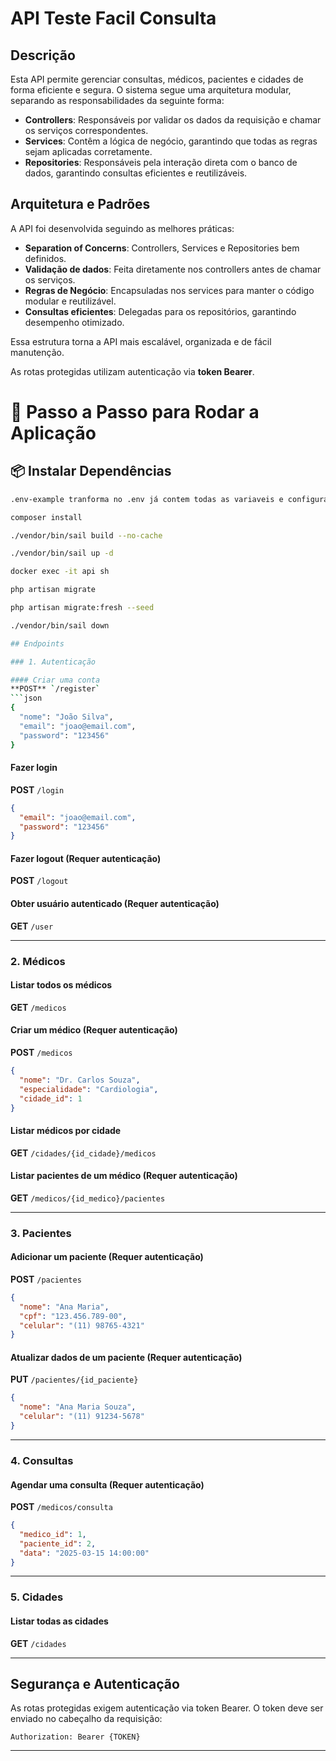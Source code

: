 # API Teste Facil Consulta

## Descrição
Esta API permite gerenciar consultas, médicos, pacientes e cidades de forma eficiente e segura.
O sistema segue uma arquitetura modular, separando as responsabilidades da seguinte forma:

- **Controllers**: Responsáveis por validar os dados da requisição e chamar os serviços correspondentes.
- **Services**: Contêm a lógica de negócio, garantindo que todas as regras sejam aplicadas corretamente.
- **Repositories**: Responsáveis pela interação direta com o banco de dados, garantindo consultas eficientes e reutilizáveis.

## Arquitetura e Padrões
A API foi desenvolvida seguindo as melhores práticas:
- **Separation of Concerns**: Controllers, Services e Repositories bem definidos.
- **Validação de dados**: Feita diretamente nos controllers antes de chamar os serviços.
- **Regras de Negócio**: Encapsuladas nos services para manter o código modular e reutilizável.
- **Consultas eficientes**: Delegadas para os repositórios, garantindo desempenho otimizado.

Essa estrutura torna a API mais escalável, organizada e de fácil manutenção.

As rotas protegidas utilizam autenticação via **token Bearer**.

# 🚀 Passo a Passo para Rodar a Aplicação

## 📦 Instalar Dependências
```sh
.env-example tranforma no .env já contem todas as variaveis e configuraçoes

composer install

./vendor/bin/sail build --no-cache

./vendor/bin/sail up -d

docker exec -it api sh

php artisan migrate

php artisan migrate:fresh --seed

./vendor/bin/sail down

## Endpoints

### 1. Autenticação

#### Criar uma conta
**POST** `/register`
```json
{
  "nome": "João Silva",
  "email": "joao@email.com",
  "password": "123456"
}
```

#### Fazer login
**POST** `/login`
```json
{
  "email": "joao@email.com",
  "password": "123456"
}
```

#### Fazer logout (Requer autenticação)
**POST** `/logout`

#### Obter usuário autenticado (Requer autenticação)
**GET** `/user`

---

### 2. Médicos

#### Listar todos os médicos
**GET** `/medicos`

#### Criar um médico (Requer autenticação)
**POST** `/medicos`
```json
{
  "nome": "Dr. Carlos Souza",
  "especialidade": "Cardiologia",
  "cidade_id": 1
}
```

#### Listar médicos por cidade
**GET** `/cidades/{id_cidade}/medicos`

#### Listar pacientes de um médico (Requer autenticação)
**GET** `/medicos/{id_medico}/pacientes`

---

### 3. Pacientes

#### Adicionar um paciente (Requer autenticação)
**POST** `/pacientes`
```json
{
  "nome": "Ana Maria",
  "cpf": "123.456.789-00",
  "celular": "(11) 98765-4321"
}
```

#### Atualizar dados de um paciente (Requer autenticação)
**PUT** `/pacientes/{id_paciente}`
```json
{
  "nome": "Ana Maria Souza",
  "celular": "(11) 91234-5678"
}
```

---

### 4. Consultas

#### Agendar uma consulta (Requer autenticação)
**POST** `/medicos/consulta`
```json
{
  "medico_id": 1,
  "paciente_id": 2,
  "data": "2025-03-15 14:00:00"
}
```

---

### 5. Cidades

#### Listar todas as cidades
**GET** `/cidades`

---

## Segurança e Autenticação
As rotas protegidas exigem autenticação via token Bearer. O token deve ser enviado no cabeçalho da requisição:
```
Authorization: Bearer {TOKEN}
```

---



